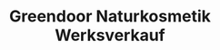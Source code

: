 ---
title: "Greendoor Naturkosmetik Werksverkauf"
url: /hurlach/greendoor-naturkosmetik-werksverkauf/
shop: Kosmetik
---